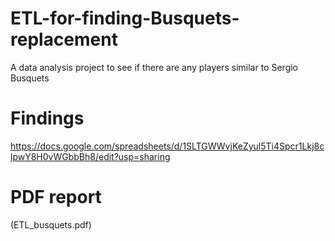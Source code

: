 # ETL-for-finding-Busquets-replacement
A data analysis project to see if there are any players similar to Sergio Busquets 
# Findings 
https://docs.google.com/spreadsheets/d/1SLTGWWvjKeZyul5Ti4Spcr1Lkj8clpwY8H0vWGbbBh8/edit?usp=sharing

# PDF report

(ETL_busquets.pdf)

